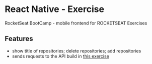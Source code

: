 # React Native - Exercise
 
RocketSeat BootCamp - mobile frontend for ROCKETSEAT Exercises 


## Features

- show title of repositories; delete repositories; add repositories
- sends requests to the API build in [this exercise](https://github.com/aritrey/nodejs_exercise "this exercise")
